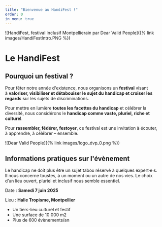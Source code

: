 ```yaml
---
title: "Bienvenue au HandiFest !"
order: 0
in_menu: true
---
```

![HandiFest, festival inclusif Montpellierain par Dear Valid People]({% link images/HandiFestIntro.PNG %})

# Le HandiFest

## Pourquoi un festival ?

Pour fêter notre année d'existence, nous organisons un **festival** visant à **valoriser, visibiliser et détabouiser le sujet du handicap et croiser les regards** sur les sujets de discriminations.

Pour mettre en lumière **toutes les facettes du handicap** et célébrer la diversité, nous considérons le **handicap comme vaste, pluriel, riche et culturel**.

Pour **rassembler, fédérer, festoyer**, ce festival est une invitation à écouter, à apprendre, à célébrer – ensemble. 

![Dear Valid People]({% link images/logo_dvp_0.png %}) 

## Informations pratiques sur l'évènement

Le handicap ne doit plus être un sujet tabou réservé à quelques expert·e·s. 
Il nous concerne toustes, à un moment ou un autre de nos vies.
Le choix d’un lieu ouvert, pluriel et inclusif nous semble essentiel. 

Date : **Samedi 7 juin 2025**

Lieu : **Halle Tropisme, Montpellier**

- Un tiers-lieu culturel et festif
- Une surface de 10 000 m2
- Plus de 600 évènements/an 
